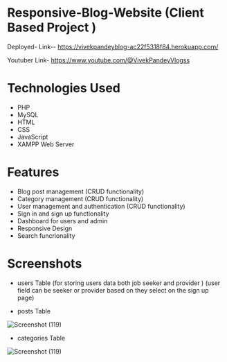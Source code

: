 # Responsive-Blog-Website  (Client Based Project )



Deployed- Link-- https://vivekpandeyblog-ac22f5318f84.herokuapp.com/ 

 Youtuber Link- https://www.youtube.com/@VivekPandeyVlogss

# Technologies Used

- PHP
- MySQL
- HTML
- CSS
- JavaScript
- XAMPP Web Server

# Features

- Blog post management (CRUD functionality)
- Category management (CRUD functionality)
- User management and authentication (CRUD functionality)
- Sign in and sign up functionality
- Dashboard for users and admin
- Responsive Design
- Search funcrionality

# Screenshots

- users Table (for storing users data both job seeker and provider ) (user field can be seeker or provider based on they select on the sign up page)

- posts Table

![Screenshot (119)](https://github.com/Underemployed/PHP-MySQL-Blog-Website-with-Admin-Panel-Backend/blob/main/post.png?raw=true)

- categories Table

![Screenshot (119)](https://github.com/Underemployed/PHP-MySQL-Blog-Website-with-Admin-Panel-Backend/blob/main/categ.png?raw=true)
